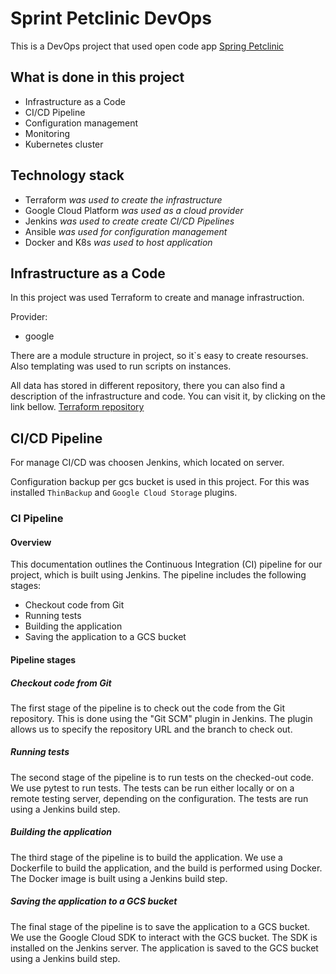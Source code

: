 # Sprint Petclinic DevOps
This is a DevOps project that used open code app [Spring Petclinic](https://github.com/spring-projects/spring-petclinic)

## What is done in this project
* Infrastructure as a Code
* CI/CD Pipeline
* Configuration management
* Monitoring
* Kubernetes cluster

## Technology stack
- Terraform             _was used to create the infrastructure_
- Google Cloud Platform _was used as a cloud provider_
- Jenkins               _was used to create create CI/CD Pipelines_
- Ansible               _was used for configuration management_
- Docker and K8s        _was used to host application_

## Infrastructure as a Code
In this project was used Terraform to create and manage infrastruction.

Provider:
- google

There are a module structure in project, so it`s easy to create resourses. Also templating was used to run scripts on instances.

All data has stored in different repository, there you can also find a description of the infrastructure and code. You can visit it, by clicking on the link bellow.
[Terraform repository](https://github.com/abohatyrov/petclinic-tf)

## CI/CD Pipeline
For manage CI/CD was choosen Jenkins, which located on server. 

Configuration backup per gcs bucket is used in this project. For this was installed `ThinBackup` and `Google Cloud Storage` plugins.

### CI Pipeline
#### Overview
This documentation outlines the Continuous Integration (CI) pipeline for our project, which is built using Jenkins. The pipeline includes the following stages:

* Checkout code from Git
* Running tests
* Building the application
* Saving the application to a GCS bucket

#### Pipeline stages
##### Checkout code from Git
The first stage of the pipeline is to check out the code from the Git repository. This is done using the "Git SCM" plugin in Jenkins. The plugin allows us to specify the repository URL and the branch to check out.

##### Running tests
The second stage of the pipeline is to run tests on the checked-out code. We use pytest to run tests. The tests can be run either locally or on a remote testing server, depending on the configuration. The tests are run using a Jenkins build step.

##### Building the application
The third stage of the pipeline is to build the application. We use a Dockerfile to build the application, and the build is performed using Docker. The Docker image is built using a Jenkins build step.

##### Saving the application to a GCS bucket
The final stage of the pipeline is to save the application to a GCS bucket. We use the Google Cloud SDK to interact with the GCS bucket. The SDK is installed on the Jenkins server. The application is saved to the GCS bucket using a Jenkins build step.